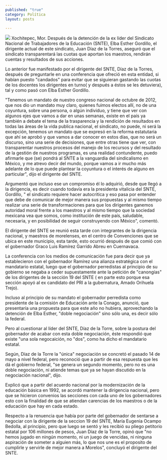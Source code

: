 ```yaml
---
published: "true"
category: Política
layout: posts

---
```


![](http://i.imgur.com/QtZA30Pm.jpg)
Xochitepec, Mor. Después de la detención de la ex líder del Sindicato Nacional de Trabajadores de la Educación (SNTE), Elba Esther Gordillo, el dirigente actual de este sindicato, Juan Díaz de la Torres, aseguró que el sindicato transparentará las cuotas que aportan los maestros, rendirán cuentas y resultados de sus acciones.

Lo anterior fue manifestado por el dirigente del SNTE, Díaz de la Torres, después de preguntarle en una conferencia que ofreció en esta entidad, si habían puesto "candados" para evitar que se siguieran gastando las cuotas de los docentes los dirigentes en turno( y después a éstos se les detuviera), tal y como pasó con Elba Esther Gordillo.

"Tenemos un mandato de nuestro congreso nacional de octubre de 2012, que nos dio un mandato muy claro, quienes fuimos electos allí, no de una coyuntura, sobre una persona, o algún individuo, y tiene que ver con algunos ejes que vamos a dar en unas semanas, existe en el país ya también a debate el tema de la trasparencia y la rendición de resultados en todas las áreas de la vida publica nacional, el sindicato, no puede, ni será la excepción, tenemos un mandato que se expresó en la reforma estatutaria que ahí se aprobó y que vamos a dar conocer en estos días, que no será un discurso, sino una serie de decisiones, que entre otras tiene que ver, con transparentar nuestros procesos del manejo de los recursos y del resultado de la gestión de nuestros programas, es una realidad contundente, puedo afirmarle que (se) pondrá al SNTE a la vanguardia del sindicalismo en México, y me atrevo decir del mundo, porque vamos a ir mucho más adelante de lo que puede plantear la coyuntura o el interés de alguno en particular", dijo el dirigente del SNTE.

Argumentó que incluso ese un compromiso él lo adquirió, desde que llegó a la dirigencia, es decir cuando todavía era la presidenta vitalicia del SNTE, Gordillo, " el sindicato requiere hacer autocritica y eso pasa por entender que debe de comunicar de mejor manera sus propuestas y al mismo tiempo realizar una serie de transformaciones para que los dirigentes ganemos autoridad moral frente a los maestros y al mismo tiempo que la sociedad mexicana vea que somos, como institución de este país, saludable, necesaria, y en posibilidad de seguir construyendo con México", comentó.

El dirigente del SNTE se reunió esta tarde con integrantes de la dirigencia nacional, y maestros de morelenses, en el centro de Convenciones que se ubica en este municipio, esta tarde, esto ocurrió después de que comió con el gobernador Graco Luis Ramírez Garrido Abreu en Cuernavaca.

La conferencia con los medios de comunicación fue para decir que ya establecieron con el gobernador Ramírez una alianza estratégica con el mandatario estatal, luego que el gobernador perredistas al principio de su gobierno se negaba a ceder supuestamente ante la petición de "canongías" de los dirigentes de la sección 19 del SNTE ( en parte esto porque esa sección apoyó al ex candidato del PRI a la gubernatura, Amado Orihuela Trejo).

Incluso al principio de su mandato el gobernador perredista como presidente de la comisión de Educación ante la Conago, anunció, que presentaría una propuesta para que este año no hubiera, aprovechando la detención de Elba Esther, "doble negociación" sino sólo una, es decir sólo la federal.

Pero al cuestionar al líder del SNTE, Díaz de la Torre, sobre la postura del gobernador de acabar con esta doble negociación, éste respondió que existe "una sola negocaición, no "dos", como ha dicho el mandatario estatal.

Según, Díaz de la Torre la "única" negociación se concretó el pasado 14 de mayo a nivel federal, pero reconoció que a partir de esa respuesta que les dá el gobierno federal, "se genera un segundo momento, pero no es una doble negociación, ni atiende temas que ya se hayan discutido en la negociación nacional", dijo.

Explicó que a partir del acuerdo nacional por la modernización de la educación básica en 1992, se acordó mantener la dirigencia nacional, pero que se hicieron convenios las secciones con cada uno de los gobernadores esto con la finalidad de que se atiendan carencias de los maestros o de la educación que hay en cada estado.

Respecto a la renuencia que había por parte del gobernador de sentarse a negociar con la dirigente de la seccion 19 del SNTE, María Eugenia Ocampo Bedolla, al principio, pero que luego se sentó y les recibió su pliego petitorio estatal por 106 millones de pesos, Juan Díaz de la Torre, opinó que "no hemos jugado en ningún momento, ni un juego de vencidas, ni ninguna aspiración de someter a alguien más, lo que nos une es el proposito de cumplirle y servirle de mejor manera a Morelos", concluyó el dirigente del SNTE.
